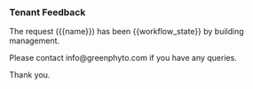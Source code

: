 <h3>Tenant Feedback</h3>

<p>The request ({{name}}) has been {{workflow_state}} by building management.</p>

<p>Please contact info@greenphyto.com if you have any queries.</p>

<p>Thank you.</p>